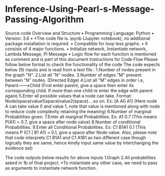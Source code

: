 # Inference-Using-Pearl-s-Message-Passing-Algorithm

Source code Overview and Structure
• Programming Language: Python
• Version: 3.6
• *The code file is. ipynb (Jupyter notebook), no additional package installation is required.
• Compatible for loop less graphs.
• It consists of 4 major functions.
• Initialize network, Instantiate network, Lambda Message, PI Message
• Logic flow for each function is mentioned as comment and is part of this document
Instructions for Code Flow
Please follow below format to check the functionality of the code
The code expects below (9) inputs and is read from a text file :
1.Number of nodes present in the graph "N".
2.List all "N" nodes.
3.Number of edges "M" present between "N" nodes. (Directed Edge)
4.List all "M" edges in order i.e, Parent--->Child (First enter parent, give a space then enter its corresponding child. If more than one child re enter the edge with parent again)
5.Enter all possible values that a node can take. Format: Node(space)value1(space)value2(space)….so on. Ex: [A A0 A1] (Here node A can take value 0 and value 1, note that value is mentioned along with node to reduce code complexity retaining the meaning)
6.Number of marginal Probabilities given.
7.Enter all marginal Probabilities. Ex: A1 0.7 (This means P(A1) = 0.7, give a space after node value)
8.Number of conditional Probabilities.
9.Enter all Conditional Probabilities. Ex: C1 B1A1 0.1 (This means P (C1 | B1 A1) = 0.1, give a space after Node value. Also, please note that code interprets C1 B1A1 and C1 A1B1 as two different case though logically they are same, hence kindly input same value by interchanging the evidence set)

The code outputs below results for above inputs
1.Graph
2.All probabilities asked in 1b of final project.
*To instantiate any other case, we need to pass as arguments to instantiate network function.
